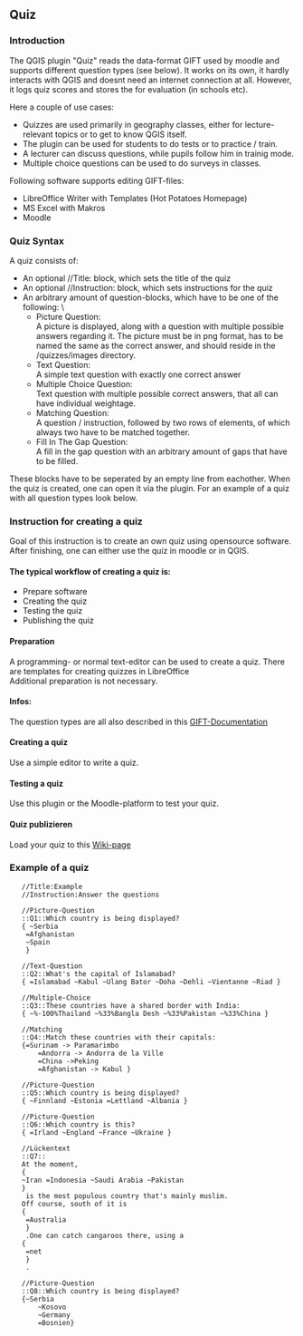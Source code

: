Quiz
----

### Introduction

The QGIS plugin "Quiz" reads the data-format GIFT used by moodle and
supports different question types (see below). It works on its own, it
hardly interacts with QGIS and doesnt need an internet connection at
all. However, it logs quiz scores and stores the for evaluation (in
schools etc).

Here a couple of use cases:

-   Quizzes are used primarily in geography classes, either for
    lecture-relevant topics or to get to know QGIS itself.
-   The plugin can be used for students to do tests or to practice /
    train.
-   A lecturer can discuss questions, while pupils follow him in trainig
    mode.
-   Multiple choice questions can be used to do surveys in classes.

Following software supports editing GIFT-files:

-   LibreOffice Writer with Templates (Hot Potatoes Homepage)
-   MS Excel with Makros
-   Moodle

### Quiz Syntax

A quiz consists of:

-   An optional //Title: block, which sets the title of the quiz
-   An optional //Instruction: block, which sets instructions for the
    quiz
-   An arbitrary amount of question-blocks, which have to be one of the
    following: \
    -   Picture Question:\
         A picture is displayed, along with a question with multiple
        possible answers regarding it. The picture must be in png
        format, has to be named the same as the correct answer, and
        should reside in the /quizzes/images directory.
    -   Text Question:\
         A simple text question with exactly one correct answer
    -   Multiple Choice Question:\
         Text question with multiple possible correct answers, that all
        can have individual weightage.
    -   Matching Question:\
         A question / instruction, followed by two rows of elements, of
        which always two have to be matched together.
    -   Fill In The Gap Question:\
         A fill in the gap question with an arbitrary amount of gaps
        that have to be filled.

These blocks have to be seperated by an empty line from eachother. When
the quiz is created, one can open it via the plugin. For an example of a
quiz with all question types look below.

### Instruction for creating a quiz

Goal of this instruction is to create an own quiz using opensource
software. After finishing, one can either use the quiz in moodle or in
QGIS.

#### The typical workflow of creating a quiz is:

-   Prepare software
-   Creating the quiz
-   Testing the quiz
-   Publishing the quiz

#### Preparation

A programming- or normal text-editor can be used to create a quiz. There
are templates for creating quizzes in LibreOffice\
 Additional preparation is not necessary.

#### Infos:

The question types are all also described in this
[GIFT-Documentation](http://docs.moodle.org/23/en/GIFT)

#### Creating a quiz

Use a simple editor to write a quiz.

#### Testing a quiz

Use this plugin or the Moodle-platform to test your quiz.

#### Quiz publizieren

Load your quiz to this
[Wiki-page](http://giswiki.hsr.ch/QGIS_Quiz_Plugin)

### Example of a quiz

       //Title:Example
       //Instruction:Answer the questions

       //Picture-Question
       ::Q1::Which country is being displayed?
       { ~Serbia
        =Afghanistan 
        ~Spain 
        }

       //Text-Question
       ::Q2::What's the capital of Islamabad?
       { =Islamabad ~Kabul ~Ulang Bator ~Doha ~Dehli ~Vientanne ~Riad }

       //Multiple-Choice
       ::Q3::These countries have a shared border with India:
       { ~%-100%Thailand ~%33%Bangla Desh ~%33%Pakistan ~%33%China }

       //Matching
       ::Q4::Match these countries with their capitals:
       {=Surinam -> Paramarimbo 
           =Andorra -> Andorra de la Ville 
           =China ->Peking 
           =Afghanistan -> Kabul }

       //Picture-Question
       ::Q5::Which country is being displayed?
       { ~Finnland ~Estonia =Lettland ~Albania }

       //Picture-Question
       ::Q6::Which country is this?
       { =Irland ~England ~France ~Ukraine }

       //Lückentext
       ::Q7::
       At the moment, 
       { 
       ~Iran =Indonesia ~Saudi Arabia ~Pakistan 
       }
        is the most populous country that's mainly muslim.
       Off course, south of it is
       {
        =Australia
        }
        .One can catch cangaroos there, using a 
       {
        =net
        }
        .

       //Picture-Question
       ::Q8::Which country is being displayed?
       {~Serbia 
           ~Kosovo 
           ~Germany
           =Bosnien}
